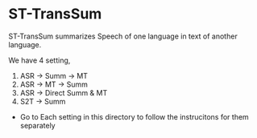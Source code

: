 # ST-TransSum
ST-TransSum summarizes Speech of one language in text of another language.

We have 4 setting, 

1. ASR -> Summ -> MT
2. ASR -> MT -> Summ
3. ASR -> Direct Summ & MT
4. S2T -> Summ


- Go to Each setting in this directory to follow the instrucitons for them separately   
